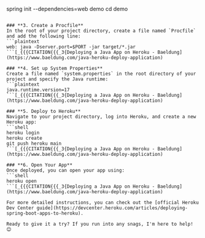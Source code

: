 spring init --dependencies=web demo
cd demo
```[_{{{CITATION{{{_1{Deploying Spring Boot Applications to Heroku](https://devcenter.heroku.com/articles/deploying-spring-boot-apps-to-heroku)

### **3. Create a Procfile**
In the root of your project directory, create a file named `Procfile` and add the following line:
```plaintext
web: java -Dserver.port=$PORT -jar target/*.jar
```[_{{{CITATION{{{_3{Deploying a Java App on Heroku - Baeldung](https://www.baeldung.com/java-heroku-deploy-application)

### **4. Set up System Properties**
Create a file named `system.properties` in the root directory of your project and specify the Java runtime:
```plaintext
java.runtime.version=17
```[_{{{CITATION{{{_3{Deploying a Java App on Heroku - Baeldung](https://www.baeldung.com/java-heroku-deploy-application)

### **5. Deploy to Heroku**
Navigate to your project directory, log into Heroku, and create a new Heroku app:
```shell
heroku login
heroku create
git push heroku main
```[_{{{CITATION{{{_3{Deploying a Java App on Heroku - Baeldung](https://www.baeldung.com/java-heroku-deploy-application)

### **6. Open Your App**
Once deployed, you can open your app using:
```shell
heroku open
```[_{{{CITATION{{{_3{Deploying a Java App on Heroku - Baeldung](https://www.baeldung.com/java-heroku-deploy-application)

For more detailed instructions, you can check out the [official Heroku Dev Center guide](https://devcenter.heroku.com/articles/deploying-spring-boot-apps-to-heroku).

Ready to give it a try? If you run into any snags, I'm here to help! 😊
